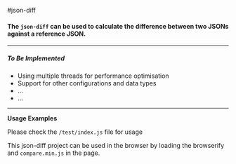 #json-diff

#### The `json-diff` can be used to calculate the difference between two JSONs against a reference JSON.

---------------------------------

##### To Be Implemented

* Using multiple threads for performance optimisation
* Support for other configurations and data types
* ...
* ...

---------------------------------

**Usage Examples**

Please check the `/test/index.js` file for usage

This json-diff project can be used in the browser by loading the browserify and `compare.min.js` in the page.



